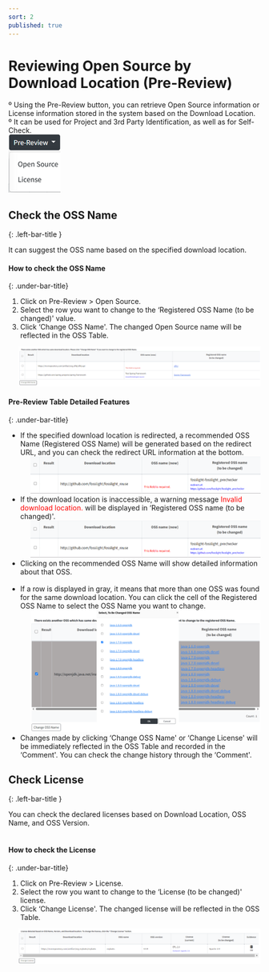 ```yaml
---
sort: 2
published: true
---
```


# Reviewing Open Source by Download Location (Pre-Review)
<div class="note">
º Using the Pre-Review button, you can retrieve Open Source information or License information stored in the system based on the Download Location.<br>
º It can be used for Project and 3rd Party Identification, as well as for Self-Check.<br>
<img src="../../images/common/pre_review/pre_review.png" />
</div>

## Check the OSS Name
{: .left-bar-title }
<div class="note">
It can suggest the OSS name based on the specified download location.
</div>

#### How to check the OSS Name
{: .under-bar-title}
1. Click on Pre-Review > Open Source.    
2. Select the row you want to change to the ‘Registered OSS Name (to be changed)' value.   
3. Click ‘Change OSS Name'. The changed Open Source name will be reflected in the OSS Table.   
<div style="margin-left: 20px;">
    <img src="../../images/common/pre_review/pre_review_opensource.png" alt="PreReview_oss" class="styled-image" />
</div>

#### Pre-Review Table Detailed Features
{: .under-bar-title}
- If the specified download location is redirected, a recommended OSS Name (Registered OSS Name) will be generated based on the redirect URL, and you can check the redirect URL information at the bottom.
  <div style="margin-left: 20px;">
    <img src="../../images/common/pre_review/pre_review_redirect_url.png" alt="PreReview direct url" class="styled-image"/>
  </div>
- If the download location is inaccessible, a warning message <span style="color:red">Invalid download location.</span> will be displayed in ‘Registered OSS name (to be changed)'.  
  <div style="margin-left: 20px;">
    <img src="../../images/common/pre_review/pre_review_redirect_url.png" alt="PreReview direct url" class="styled-image" />
  </div>
- Clicking on the recommended OSS Name will show detailed information about that OSS.<br><br> 
- If a row is displayed in gray, it means that more than one OSS was found for the same download location. You can click the cell of the Registered OSS Name to select the OSS Name you want to change.  
  <div style="margin-left: 20px;">
    <img src="../../images/common/pre_review/pre_review_multi_recommand.png" alt="PreReview multi recommand" class="styled-image" />
  </div>
- Changes made by clicking ‘Change OSS Name' or ‘Change License' will be immediately reflected in the OSS Table and recorded in the ‘Comment'. You can check the change history through the ‘Comment'.  


## Check License
{: .left-bar-title }
<div class="note">
You can check the declared licenses based on Download Location, OSS Name, and OSS Version.  
</div><br>

#### How to check the License
{: .under-bar-title}  
1. Click on Pre-Review > License.  
2. Select the row you want to change to the ‘License (to be changed)' license.  
3. Click ‘Change License'. The changed license will be reflected in the OSS Table.  
<div style="margin-left: 20px;">
    <img src="../../images/common/pre_review/pre_review_license.png" alt="PreReview License" class="styled-image"/>
</div>

